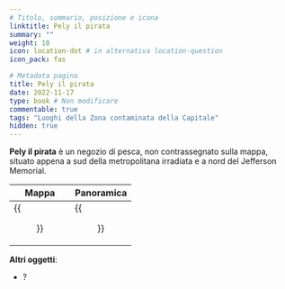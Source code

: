 ```yaml
---
# Titolo, sommario, posizione e icona
linktitle: Pely il pirata
summary: ""
weight: 10
icon: location-dot # in alternativa location-question
icon_pack: fas

# Metadata pagina
title: Pely il pirata
date: 2022-11-17
type: book # Non modificare
commentable: true
tags: "Luoghi della Zona contaminata della Capitale"
hidden: true
---
```


<div class="fo3">


**Pely il pirata** è un negozio di pesca, non contrassegnato sulla mappa, situato appena a sud della metropolitana irradiata e a nord del Jefferson Memorial.

| Mappa                                   | Panoramica                          |
| --------------------------------------- | ----------------------------------- |
| {{<figure src="fo3/Pirate_Pely_loc.webp">}} | {{<figure src="fo3/Pirate_Pely.webp">}} |



**Altri oggetti**:
- ?

</div>